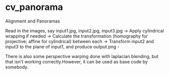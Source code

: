 # cv_panorama
Alignment and Panoramas

Read in the images, say input1.jpg, input2.jpg, input3.jpg ->
Apply cylindrical wrapping if needed ->
Calculate the transformation (homography for projective; affine for cylindrical) between each ->
Transform input2 and input3 to the plane of input1, and produce output.png -

There is also some perspective warping done with laplacian blending, but that isn't working correctly.However, it can be used as base code by somebody.
